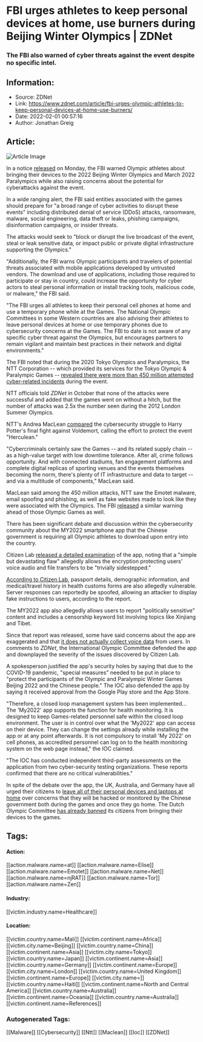 # FBI urges athletes to keep personal devices at home, use burners during Beijing Winter Olympics | ZDNet
### The FBI also warned of cyber threats against the event despite no specific intel.

## Information:
+ Source: ZDNet
+ Link: https://www.zdnet.com/article/fbi-urges-olympic-athletes-to-keep-personal-devices-at-home-use-burners/
+ Date: 2022-02-01 00:57:16
+ Author: Jonathan Greig


## Article:
![Article Image](https://www.zdnet.com/a/img/resize/9f0f3b9a5b822a26984c87dccc00170b4103ad97/2019/10/28/5129f6ac-8208-4c9b-a06b-9bc69a64b5a9/olympics.jpg?width=770&height=578&fit=crop&auto=webp)

In a notice [released](https://s3.documentcloud.org/documents/21193767/fbi-tlp-white-pin-potential-for-malicious-cyber-activities-bc-to-disrupt-the-2022-beijing-winter-olympics-and-paralympics.pdf) on Monday, the FBI warned Olympic athletes about bringing their devices to the 2022 Beijing Winter Olympics and March 2022 Paralympics while also raising concerns about the potential for cyberattacks against the event. 

In a wide ranging alert, the FBI said entities associated with the games should prepare for "a broad range of cyber activities to disrupt these events" including distributed denial of service (DDoS) attacks, ransomware, malware, social engineering, data theft or leaks, phishing campaigns, disinformation campaigns, or insider threats. 

The attacks would seek to "block or disrupt the live broadcast of the event, steal or leak sensitive data, or impact public or private digital infrastructure supporting the Olympics." 

"Additionally, the FBI warns Olympic participants and travelers of potential threats associated with mobile applications developed by untrusted vendors. The download and use of applications, including those required to participate or stay in country, could increase the opportunity for cyber actors to steal personal information or install tracking tools, malicious code, or malware," the FBI said. 

"The FBI urges all athletes to keep their personal cell phones at home and use a temporary phone while at the Games. The National Olympic Committees in some Western countries are also advising their athletes to leave personal devices at home or use temporary phones due to cybersecurity concerns at the Games. The FBI to date is not aware of any specific cyber threat against the Olympics, but encourages partners to remain vigilant and maintain best practices in their network and digital environments."

The FBI noted that during the 2020 Tokyo Olympics and Paralympics, the NTT Corporation -- which provided its services for the Tokyo Olympic & Paralympic Games -- [revealed there were more than 450 million attempted cyber-related incidents](https://www.zdnet.com/article/nearly-450-million-cyberattacks-attempted-on-japan-olympics-infrastructure-ntt/) during the event.

NTT officials told *ZDNet* in October that none of the attacks were successful and added that the games went on without a hitch, but the number of attacks was 2.5x the number seen during the 2012 London Summer Olympics.






NTT's Andrea MacLean [compared](https://www.wireside.com/post/blocking-cyberattacks-at-the-olympics-is-a-well-olympic-sport) the cybersecurity struggle to Harry Potter's final fight against Voldemort, calling the effort to protect the event "Herculean."

"Cybercriminals certainly saw the Games -- and its related supply chain -- as a high-value target with low downtime tolerance. After all, crime follows opportunity. And with connected stadiums, fan engagement platforms and complete digital replicas of sporting venues and the events themselves becoming the norm, there's plenty of IT infrastructure and data to target -- and via a multitude of components," MacLean said. 

MacLean said among the 450 million attacks, NTT saw the Emotet malware, email spoofing and phishing, as well as fake websites made to look like they were associated with the Olympics. The FBI [released](https://www.ic3.gov/Media/News/2021/210719.pdf) a similar warning ahead of those Olympic Games as well. 

There has been significant debate and discussion within the cybersecurity community about the MY2022 smartphone app that the Chinese government is requiring all Olympic athletes to download upon entry into the country. 

Citizen Lab [released a detailed examination](https://www.zdnet.com/article/ioc-disputes-citizen-lab-assessment-of-security-concerns-around-chinese-olympics-app/) of the app, noting that a "simple but devastating flaw" allegedly allows the encryption protecting users' voice audio and file transfers to be "trivially sidestepped."

[According to Citizen Lab](https://citizenlab.ca/2022/01/cross-country-exposure-analysis-my2022-olympics-app/), passport details, demographic information, and medical/travel history in health customs forms are also allegedly vulnerable. Server responses can reportedly be spoofed, allowing an attacker to display fake instructions to users, according to the report.

The MY2022 app also allegedly allows users to report "politically sensitive" content and includes a censorship keyword list involving topics like Xinjiang and Tibet. 

Since that report was released, some have said concerns about the app are exaggerated and that [it does not actually collect voice data](https://twitter.com/jgriffiths/status/1486897362174083073) from users. In comments to *ZDNet*, the International Olympic Committee defended the app and downplayed the severity of the issues discovered by Citizen Lab.

A spokesperson justified the app's security holes by saying that due to the COVID-19 pandemic, "special measures" needed to be put in place to "protect the participants of the Olympic and Paralympic Winter Games Beijing 2022 and the Chinese people." The IOC also defended the app by saying it received approval from the Google Play store and the App Store.

"Therefore, a closed loop management system has been implemented... The 'My2022' app supports the function for health monitoring. It is designed to keep Games-related personnel safe within the closed loop environment. The user is in control over what the 'My2022' app can access on their device. They can change the settings already while installing the app or at any point afterwards. It is not compulsory to install 'My 2022' on cell phones, as accredited personnel can log on to the health monitoring system on the web page instead," the IOC claimed. 

"The IOC has conducted independent third-party assessments on the application from two cyber-security testing organizations. These reports confirmed that there are no critical vulnerabilities."

In spite of the debate over the app, the UK, Australia, and Germany have all urged their citizens to [leave all of their personal devices and laptops at home](https://www.theguardian.com/sport/2022/jan/12/boa-offer-team-gb-athletes-temporary-phones-over-china-spying-fears) over concerns that they will be hacked or monitored by the Chinese government both during the games and once they go home. The Dutch Olympic Committee [has already banned](https://www.volkskrant.nl/nieuws-achtergrond/olympiers-mogen-laptops-en-telefoons-niet-meenemen-naar-beijing-uit-angst-voor-surveillance~b82b8c02/) its citizens from bringing their devices to the games. 





## Tags:

#### Action:
[[action.malware.name=at]] [[action.malware.name=Elise]] [[action.malware.name=Emotet]] [[action.malware.name=Net]] [[action.malware.name=njRAT]] [[action.malware.name=Tor]] [[action.malware.name=Zen]]

#### Industry:
[[victim.industry.name=Healthcare]]

#### Location:
[[victim.country.name=Mali]] [[victim.continent.name=Africa]] [[victim.city.name=Beijing]] [[victim.country.name=China]] [[victim.continent.name=Asia]] [[victim.city.name=Tokyo]] [[victim.country.name=Japan]] [[victim.continent.name=Asia]] [[victim.country.name=Germany]] [[victim.continent.name=Europe]] [[victim.city.name=London]] [[victim.country.name=United Kingdom]] [[victim.continent.name=Europe]] [[victim.city.name=]] [[victim.country.name=Haiti]] [[victim.continent.name=North and Central America]] [[victim.country.name=Australia]] [[victim.continent.name=Oceania]] [[victim.country.name=Australia]] [[victim.continent.name=References]]

### Autogenerated Tags:
[[Malware]] [[Cybersecurity]] [[Ntt]] [[Maclean]] [[Ioc]] [[ZDNet]]

